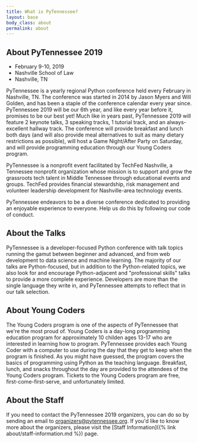 ```yaml
---
title: What is PyTennessee?
layout: base
body_class: about
permalink: about
---
```


## About PyTennessee 2019

* February 9-10, 2019
* Nashville School of Law
* Nashville, TN

PyTennessee is a yearly regional Python conference held every February in Nashville, TN.
The conference was started in 2014 by Jason Myers and Will Golden, and has been a staple of the conference calendar every year since.
PyTennessee 2019 will be our 6th year, and like every year before it, promises to be our best yet!
Much like in years past, PyTennessee 2019 will feature 2 keynote talks, 3 speaking tracks, 1 tutorial track, and an always-excellent hallway track.
The conference will provide breakfast and lunch both days (and will also provide meal alternatives to suit as many dietary restrictions as possible), will host a Game Night/After Party on Saturday, and will provide programming education through our Young Coders program.

PyTennessee is a nonprofit event facilitated by TechFed Nashville, a Tennessee nonprofit organization whose mission is to support and grow the grassroots tech talent in Middle Tennessee through educational events and groups.
TechFed provides financial stewardship, risk management and volunteer leadership development for Nashville-area technology events.

PyTennessee endeavors to be a diverse conference dedicated to providing an enjoyable experience to everyone. Help us do this by following our code of conduct.


## About the Talks

PyTennessee is a developer-focused Python conference with talk topics running the gamut between beginner and advanced, and from web development to data science and machine learning.
The majority of our talks are Python-focused, but in addition to the Python-related topics, we also look for and encourage Python-adjacent and "professional skills" talks to provide a more complete experience.
Developers are more than the single language they write in, and PyTennessee attempts to reflect that in our talk selection.

  
## About Young Coders

The Young Coders program is one of the aspects of PyTennessee that we're the most proud of.
Young Coders is a day-long programming education program for approximately 10 childen ages 13-17 who are interested in learning how to program.
PyTennessee provides each Young Coder with a computer to use during the day that they get to keep when the program is finished.
As you might have guessed, the program covers the basics of programming using Python as the teaching language.
Breakfast, lunch, and snacks throughout the day are provided to the attendees of the Young Coders program.
Tickets to the Young Coders program are free, first-come-first-serve, and unfortunately limited.


## About the Staff

If you need to contact the PyTennessee 2019 organizers, you can do so by sending an email to [organizers@pytennessee.org](mailto:organizers@pytennessee.org).
If you'd like to know more about the organizers, please visit the [Staff Information]({% link about/staff-information.md %}) page.
